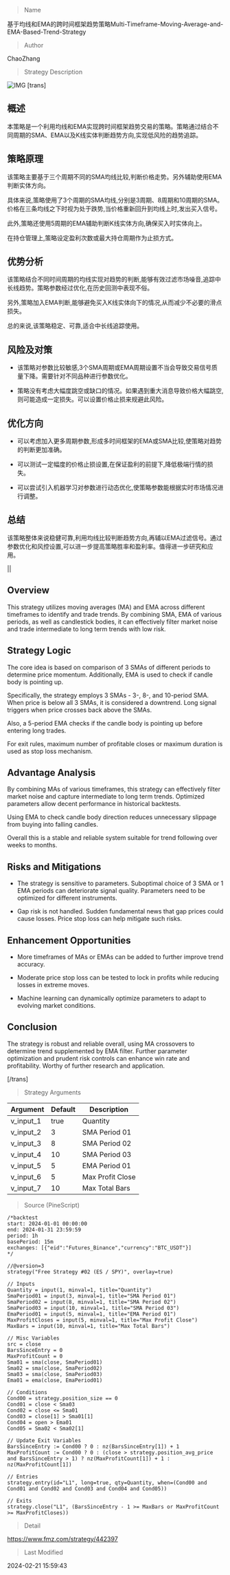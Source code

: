 
> Name

基于均线和EMA的跨时间框架趋势策略Multi-Timeframe-Moving-Average-and-EMA-Based-Trend-Strategy

> Author

ChaoZhang

> Strategy Description

![IMG](https://www.fmz.com/upload/asset/165a2c604b97a24919b.png)
[trans]
## 概述

本策略是一个利用均线和EMA实现跨时间框架趋势交易的策略。策略通过结合不同周期的SMA、EMA以及K线实体判断趋势方向,实现低风险的趋势追踪。

## 策略原理  

该策略主要基于三个周期不同的SMA均线比较,判断价格走势。另外辅助使用EMA判断实体方向。

具体来说,策略使用了3个周期的SMA均线,分别是3周期、8周期和10周期的SMA。价格在三条均线之下时视为处于跌势,当价格重新回升到均线上时,发出买入信号。

此外,策略还使用5周期的EMA辅助判断K线实体方向,确保买入时实体向上。

在持仓管理上,策略设定盈利次数或最大持仓周期作为止损方式。

## 优势分析

该策略结合不同时间周期的均线实现对趋势的判断,能够有效过滤市场噪音,追踪中长线趋势。策略参数经过优化,在历史回测中表现不俗。

另外,策略加入EMA判断,能够避免买入K线实体向下的情况,从而减少不必要的滑点损失。

总的来说,该策略稳定、可靠,适合中长线追踪使用。

## 风险及对策  

- 该策略对参数比较敏感,3个SMA周期或EMA周期设置不当会导致交易信号质量下降。需要针对不同品种进行参数优化。

- 策略没有考虑大幅度跳空或缺口的情况。如果遇到重大消息导致价格大幅跳空,则可能造成一定损失。可以设置价格止损来规避此风险。

## 优化方向  

- 可以考虑加入更多周期参数,形成多时间框架的EMA或SMA比较,使策略对趋势的判断更加准确。

- 可以测试一定幅度的价格止损设置,在保证盈利的前提下,降低极端行情的损失。

- 可以尝试引入机器学习对参数进行动态优化,使策略参数能根据实时市场情况进行调整。

## 总结  

该策略整体来说稳健可靠,利用均线比较判断趋势方向,再辅以EMA过滤信号。通过参数优化和风控设置,可以进一步提高策略胜率和盈利率。值得进一步研究和应用。

||

## Overview

This strategy utilizes moving averages (MA) and EMA across different timeframes to identify and trade trends. By combining SMA, EMA of various periods, as well as candlestick bodies, it can effectively filter market noise and trade intermediate to long term trends with low risk.

## Strategy Logic 

The core idea is based on comparison of 3 SMAs of different periods to determine price momentum. Additionally, EMA is used to check if candle body is pointing up.

Specifically, the strategy employs 3 SMAs - 3-, 8-, and 10-period SMA. When price is below all 3 SMAs, it is considered a downtrend. Long signal triggers when price crosses back above the SMAs.  

Also, a 5-period EMA checks if the candle body is pointing up before entering long trades.

For exit rules, maximum number of profitable closes or maximum duration is used as stop loss mechanism.

## Advantage Analysis

By combining MAs of various timeframes, this strategy can effectively filter market noise and capture intermediate to long term trends. Optimized parameters allow decent performance in historical backtests.

Using EMA to check candle body direction reduces unnecessary slippage from buying into falling candles.  

Overall this is a stable and reliable system suitable for trend following over weeks to months.

## Risks and Mitigations  

- The strategy is sensitive to parameters. Suboptimal choice of 3 SMA or 1 EMA periods can deteriorate signal quality. Parameters need to be optimized for different instruments.

- Gap risk is not handled. Sudden fundamental news that gap prices could cause losses. Price stop loss can help mitigate such risks.

## Enhancement Opportunities

- More timeframes of MAs or EMAs can be added to further improve trend accuracy.

- Moderate price stop loss can be tested to lock in profits while reducing losses in extreme moves.

- Machine learning can dynamically optimize parameters to adapt to evolving market conditions.

## Conclusion  

The strategy is robust and reliable overall, using MA crossovers to determine trend supplemented by EMA filter. Further parameter optimization and prudent risk controls can enhance win rate and profitability. Worthy of further research and application.

[/trans]

> Strategy Arguments



|Argument|Default|Description|
|----|----|----|
|v_input_1|true|Quantity|
|v_input_2|3|SMA Period 01|
|v_input_3|8|SMA Period 02|
|v_input_4|10|SMA Period 03|
|v_input_5|5|EMA Period 01|
|v_input_6|5|Max Profit Close|
|v_input_7|10|Max Total Bars|


> Source (PineScript)

``` pinescript
/*backtest
start: 2024-01-01 00:00:00
end: 2024-01-31 23:59:59
period: 1h
basePeriod: 15m
exchanges: [{"eid":"Futures_Binance","currency":"BTC_USDT"}]
*/

//@version=3
strategy("Free Strategy #02 (ES / SPY)", overlay=true)

// Inputs
Quantity = input(1, minval=1, title="Quantity")
SmaPeriod01 = input(3, minval=1, title="SMA Period 01")
SmaPeriod02 = input(8, minval=1, title="SMA Period 02")
SmaPeriod03 = input(10, minval=1, title="SMA Period 03")
EmaPeriod01 = input(5, minval=1, title="EMA Period 01")
MaxProfitCloses = input(5, minval=1, title="Max Profit Close")
MaxBars = input(10, minval=1, title="Max Total Bars")

// Misc Variables
src = close
BarsSinceEntry = 0
MaxProfitCount = 0
Sma01 = sma(close, SmaPeriod01)
Sma02 = sma(close, SmaPeriod02)
Sma03 = sma(close, SmaPeriod03)
Ema01 = ema(close, EmaPeriod01)

// Conditions
Cond00 = strategy.position_size == 0
Cond01 = close < Sma03
Cond02 = close <= Sma01
Cond03 = close[1] > Sma01[1]
Cond04 = open > Ema01
Cond05 = Sma02 < Sma02[1]

// Update Exit Variables
BarsSinceEntry := Cond00 ? 0 : nz(BarsSinceEntry[1]) + 1
MaxProfitCount := Cond00 ? 0 : (close > strategy.position_avg_price and BarsSinceEntry > 1) ? nz(MaxProfitCount[1]) + 1 : nz(MaxProfitCount[1])

// Entries
strategy.entry(id="L1", long=true, qty=Quantity, when=(Cond00 and Cond01 and Cond02 and Cond03 and Cond04 and Cond05))
 
// Exits
strategy.close("L1", (BarsSinceEntry - 1 >= MaxBars or MaxProfitCount >= MaxProfitCloses))
```

> Detail

https://www.fmz.com/strategy/442397

> Last Modified

2024-02-21 15:59:43
